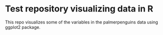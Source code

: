 # Test repository visualizing data in R

This repo visualizes some of the variables in the palmerpenguins data using ggplot2 package.
